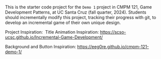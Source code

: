 This is the starter code project for the `Demo 1` project in CMPM 121, Game Development Patterns, at UC Santa Cruz (fall quarter, 2024). Students should incrementally modify this project, tracking their progress with git, to develop an incremental game of their own unique design.


Project Inspiration: 
Title Animation Inspiration: 
https://scso-ucsc.github.io/Incremental-Game-Development/

Background and Button Inspiration: 
https://eeg0re.github.io/cmpm-121-demo-1/

